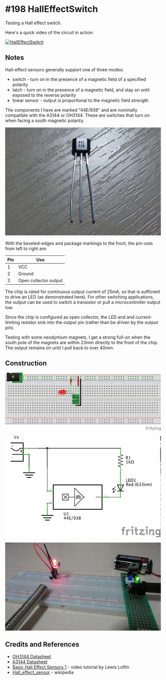 # #198 HallEffectSwitch

Testing a Hall effect switch.

Here's a quick video of the circuit in action:

[![HallEffectSwitch](http://img.youtube.com/vi/kvyXPPBrkeU/0.jpg)](http://www.youtube.com/watch?v=kvyXPPBrkeU)

## Notes

Hall-effect sensors generally support one of three modes:
* switch - turn on in the presence of a magnetic field of a specified polarity
* latch - turn on in the presence of a magnetic field, and stay on until exposed to the reverse polarity
* linear sensor - output is proportional to the magnetic field strength

The components I have are marked "44E/938" and are nominally compatible with the A3144 or OH3144.
These are switches that turn on when facing a south magnetic polarity.

![44E938](./assets/44E938.jpg?raw=true)

With the beveled-edges and package markings to the front, the pin-outs from left to right are:

Pin | Use
----|-----
1   | VCC
2   | Ground
3   | Open collector output

The chip is rated for continuous output current of 25mA, so that is sufficient to drive an LED (as demonstrated here).
For other switching applications, the output can be used to switch a transistor or pull a microcontroller output low.

Since the chip is configured as open collector, the LED and and current-limiting resistor sink into the output pin (rather than be driven by the output pin).

Testing with some neodymium magnets, I get a strong full-on when the south pole of the magnets are
within 23mm directly to the front of the chip. The output remains on until I pull back to over 40mm.

## Construction

![Breadboard](./assets/HallEffectSwitch_bb.jpg?raw=true)

![The Schematic](./assets/HallEffectSwitch_schematic.jpg?raw=true)

![The Build](./assets/HallEffectSwitch_build.jpg?raw=true)

## Credits and References
* [OH3144 Datasheet](http://www.datasheet4u.com/pdf/OH3144-pdf/950724)
* [A3144 Datasheet](https://e-radionica.com/productdata/A3141.pdf)
* [Basic Hall Effect Sensors 1](https://www.youtube.com/watch?v=9BFdGtvo9JE) - video tutorial by Lewis Loflin
* [Hall_effect_sensor](https://en.wikipedia.org/wiki/Hall_effect_sensor) - wikipedia
